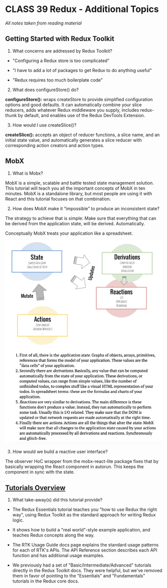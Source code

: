 # CLASS 39 Redux - Additional Topics

*All notes taken from reading material*

## Getting Started with Redux Toolkit

1. What concerns are addressed by Redux Toolkit?

  * "Configuring a Redux store is too complicated"

  * "I have to add a lot of packages to get Redux to do anything useful"

  * "Redux requires too much boilerplate code"

2. What does configureStore() do?

**configureStore():** wraps createStore to provide simplified configuration options and good defaults. It can automatically combine your slice reducers, adds whatever Redux middleware you supply, includes redux-thunk by default, and enables use of the Redux DevTools Extension.

3. How would I use createSlice()?

**createSlice():** accepts an object of reducer functions, a slice name, and an initial state value, and automatically generates a slice reducer with corresponding action creators and action types.

## MobX

1. What is Mobx?

MobX is a simple, scalable and battle tested state management solution. This tutorial will teach you all the important concepts of MobX in ten minutes. MobX is a standalone library, but most people are using it with React and this tutorial focuses on that combination.

2. How does MobX make it “impossible” to produce an inconsistent state?

The strategy to achieve that is simple: Make sure that everything that can be derived from the application state, will be derived. Automatically.

Conceptually MobX treats your application like a spreadsheet.

![img](../assets/401-imgs/Screen%20Shot%202022-08-03%20at%209.05.41%20PM.png)

3. How would we build a reactive user interface?

The observer HoC wrapper from the mobx-react-lite package fixes that by basically wrapping the React component in autorun. This keeps the component in sync with the state.

## [Tutorials Overview](https://redux-toolkit.js.org/tutorials/overview)

1. What take-away(s) did this tutorial provide?

* The Redux Essentials tutorial teaches you "how to use Redux the right way", using Redux Toolkit as the standard approach for writing Redux logic.

* It shows how to build a "real world"-style example application, and teaches Redux concepts along the way.

* The RTK Usage Guide docs page explains the standard usage patterns for each of RTK's APIs. The API Reference section describes each API function and has additional usage examples.

* We previously had a set of "Basic/Intermediate/Advanced" tutorials directly in the Redux Toolkit docs. They were helpful, but we've removed them in favor of pointing to the "Essentials" and "Fundamentals" tutorials in the Redux core docs.

